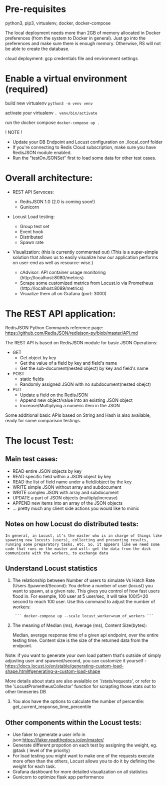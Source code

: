 # Pre-requisites
python3, pip3, virtualenv, docker, docker-compose

The local deployment needs more than 2GB of memory allocated in Docker preferences (from the system to Docker in general).  Just go into the preferences and make sure there is enough memory.  Otherwise, RS will not be able to create the database. 

cloud deployment: gcp credentials file and environment settings

# Enable a virtual environment (required)
build new virtualenv
```python3 -m venv venv```

activate your virtualenv 
```. venv/bin/activate```

run the docker compose
```docker-compose up .```

! NOTE ! 
- Update your DB Endpoint and Locust configuration on ./local_conf folder
- If you're connecting to Redis Cloud subscription, make sure you have RedisJSON module enabled. 
- Run the "testOnJSONSet" first to load some data for other test cases.


# Overall architecture:
- REST API Servoces:
  - RedisJSON 1.0 (2.0 is coming soon!)
  - Gunicorn

- Locust Load testing:
  - Group test set
  - Event hook
  - Distributed
  - Spawn rate
  
- Visualization: (this is currently commented out)
  (This is a super-simple solution that allows us to easily visualize how our application performs on user-end as well as resource-wise.)
  - cAdvisor: API container usage monitoring (http://localhost:8080/metrics) 
  - Scrape some customized metrics from Locust.io via Prometheus (http://localhost:8089/metrics)
  - Visualize them all on Grafana (port: 3000)

# The REST API application:
RedisJSON Python Commands reference page: https://github.com/RedisJSON/redisjson-py/blob/master/API.md 

The REST API is based on RedisJSON module for basic JSON Operations:
- GET
  - Get object by key 
  - Get the value of a field by key and field's name
  - Get the sub-document(nested object) by key and field's name
- POST
    - static fields 
    - Randomly assigned JSON with no subdocument(nested obejct) 
- PUT
  - Update a field on the RedisJSON 
  - Append new object/value into an existing JSON object
  - Increase/Multiplying a numeric item in the JSON

Some additional basic APIs based on String and Hash is also available, ready for some comparison testings. 

# The locust Test: 

## Main test cases:

- READ entire JSON objects by key
- READ specific field within a JSON object by key
- READ the list of field name under a field/object by the key
- WRITE simple JSON without array and subdocument 
- WRITE complex JSON with array and subdocument 
- UPDATE a part of JSON objects (multiply/increase)
- APPEND new items into an array of the JSON objects 
- ... pretty much any client side actions you would like to mimic 


## Notes on how Locust do distributed tests:
    In general, in Locust, it’s the master who is in charge of things like spawning new locusts (users), collecting and presenting results, running some preparatory tasks, etc. So, it appears like we need some code that runs on the master and will: get the data from the disk communicate with the workers, to exchange data


## Understand Locust statistics
1. The relationship between Number of users to simulate Vs Hatch Rate (Users Spawned/Second): 
   You define a number of user (locust) you want to spawn, at a given rate. This gives you control of how fast users flood in. For exemple, 100 user at 5 user/sec, it will take 100/5=20 second to reach 100 user.
   Use this command to adjust the number of workers:

        ``` docker-compose up --scale locust_worker=num_of_workers ```

2. The meaning of Median (ms), Average (ms), Content Size(bytes):
   
   Median, average response time of a given api endpoint, over the entire testing time. Content size is the size of the returned data from the endpoint.
   
Note: if you want to generate your own load pattern that's outside of simply adjusting user and spawned/second, you can customize it yourself - https://docs.locust.io/en/stable/generating-custom-load-shape.html#generating-a-custom-load-shape 

More details about stats are also avaialble on '/stats/requests', or refer to the 'LocustPrometheusCollector' function for scrapting those stats out to other timeseries DB

3. You alos have the options to calculate the number of percentile: get_current_response_time_percentile 


## Other components within the Locust tests: 
- Use faker to generate a user info in json:https://faker.readthedocs.io/en/master/ 
- Generate different propotion on each test by assigning the weight, eg. @task ( level of the priority)
- For load testing you might want to make one of the requests execute more often than the others, Locust allows you to do it by defining the weight for each task. 
- Grafana dashboard for more detailed visualization on all statistics 
- Gunicorn to optimize flask app performence 
